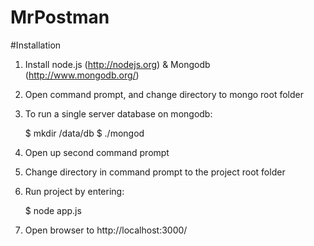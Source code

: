 # MrPostman
#Installation
1. Install node.js (http://nodejs.org) & Mongodb (http://www.mongodb.org/)
2. Open command prompt, and change directory to mongo root folder
3. To run a single server database on mongodb:

    $ mkdir /data/db
    $ ./mongod

4. Open up second command prompt	
5. Change directory in command prompt to the project root folder
6. Run project by entering:

    $ node app.js
	
7. Open browser to http://localhost:3000/ 
 
